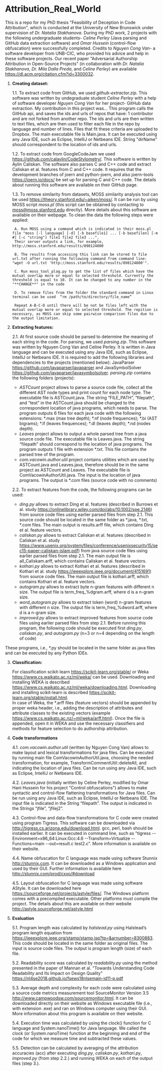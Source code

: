 # Attribution_Real_World

This is a repo for my PhD thesis "Feasibility of Deception in Code Attribution", which is conducted at the University of New Brunswick under supervision of *Dr. Natalia Stakhanova*. During my PhD work, 2 projects with the following undergraduate students- *Celine Perley* (Java parsing and GitHub data extraction software) and *Omar Hussein* (control-flow obfuscation) were successfully completed. Credits to *Nguyen Cong Van*- a software developer from UNB-CIC, who provided his advice and help in these software projects. Our recent paper "Adversarial Authorship Attribution in Open-Source Projects" (in collaboration with *Dr. Natalia Stakhanova*,  *Dr. Mila Dalla Preda*, and *Celine Perley*) are available https://dl.acm.org/citation.cfm?id=3300032.   

1. **Creating dataset:**

	1.1. To extract code from GitHub, we used *github-extractor.zip*. This software was written by undegraduate student *Celine Perley* with a help of software developer *Nguyen Cong Van* for her project- GitHub data extraction. My contribution in this project was... 
	This program calls the GitHub api, and saves the ids and urls of repos that have: 1 contributor and are not forked from another repo. The ids and urls are then written to text files, which are then used to filter each file in the repo by language and number of lines. Files that fit these criteria are uploaded to Dropbox. The main executable file is Main.java.  It can be executed using any Java IDE, such as Eclipse, IntelliJ or Netbeans IDE. String "dirName" should correspondent to the location of ids and urls. 
	
	1.2. To extract code from GoogleCodeJam we used https://github.com/calaylin/CodeStylometry/. This software is written by Aylin Caliskan. The software also parses C and C++ code and extract Caliskan et al. features from C and C++ code. It requires that the development branches of joern and python-joern, and also joern-tools https://joern.io/docs/ be set up for parsing C and C++ code. The details about running this software are available on their GitHub page. 
	
	1.3. To remove similarity from datasets, MOSS similarity analysis tool can be used https://theory.stanford.edu/~aiken/moss/. It can be run by using MOSS script *moss.pl* (this script can be obtained by contacting to moss@moss.stanford.edu directly). More details about this software are available on their webpage.
	To clean the data the following steps were applied:
	
		A. Run MOSS using a command which is indicated in their moss.pl file "moss [-l language] [-d] [-b basefile1] ... [-b basefilen] [-m #] [-c "string"] file1 file2 file3 ...". 
		Their server outputs a link, for example, http://moss.stanford.edu/results/898124800 
	
		B. The results from accessing this link can be stored to file url.txt after running the following command from command line: "wget -O url.txt 'http://moss.stanford.edu/results/898124800'".
	
		C. Run moss_tool_plag.py to get the list of files which have the mutual overlap more or equal to selected threshold. Currently the threshold is equal to 10. It can be changed to any number in the "**CHANGE**" in the code
	
		D. To remove files from the folder the standard command in Linux terminal can be used  “rm /path/to/directory/file_name” 
	
		Repeat A-B-C-D until there will be not be files left with the mutual overlap more or equal to selected threshold. The repition is necessary, as MOSS can skip some pairwise comparison files due to the output limitation.   
	

2. **Extracting features:**

	2.1. At first source code should be parsed to determine the meaning of each string in the code. For parsing, we used *parsing.zip*. This software was written by Nguyen Cong Van and Celine Perley. It is written in Java language and can be executed using any Java IDE, such as Eclipse, IntelliJ or Netbeans IDE. It is required to add the following libraries and dependencies to the projects (mentioned below): JavaParser https://github.com/javaparser/javaparser and JavaSymbolSolver https://github.com/javaparser/javasymbolsolver. *parsing.zip* contains the following folders (projects): 
	- *ASTCount* project allows to parse a source code file, collect all the different AST node types and print count for each node type. The executable file is ASTCount.java. The string “FILE_PATH”, “filepath”, and “test”  in the ASTCount.java should be changed to the correspondent location of java programs, which needs to parse. The program outputs 6 files for each java code with the following extensions: *.max (max tree depth); *.nf (node frequences); *.bi (AST bigrams); *.lf (leaves frequences); *.dl (leaves depth);  *.nd (nodes depth). 
	- *Leaves* project allows to output a whole parsed tree from a java source code file. The executable file is Leaves.java. The string “filepath” should correspond to the location of java programs. The program outputs 1 file with extension *.txt. This file contains the parsed tree of the program.
	- *com.vacowin.author.util* project contains utilities which are used by ASTCount.java and Leaves.java, therefore should be in the same project as ASTCount and Leaves.  The executable file is ComVacowinAuthorUtil.java. The input is the location of java programs. The output is *.com files (source code with no comments)

	2.2. To extract features from the code, the following programs can be used:

	- *ding.py* allows to extract Ding et al. features (described in Burrows et al. study https://onlinelibrary.wiley.com/doi/abs/10.1002/spe.2146) from source code files using earlier parsed files from step 2.1. This source code should be located in the same folder as *.java, *.txt, *.com files. The main output is results.arff file, which contains Ding et al. feature vectors. 
	- *caliskan.py* allows to extract Caliskan et al. features (described in Caliskan et al. study https://www.usenix.org/system/files/conference/usenixsecurity15/sec15-paper-caliskan-islam.pdf) from java source code files using earlier parsed files from step 2.1.  The main output file is all_Caliskam.arff, which contains Caliskan et al. feature vectors.
	- *kothari.py* allows to extract Kothari et al. features (described in Kothari et al. study https://ieeexplore.ieee.org/document/4151691)  from source code files. The main output file is kothari.arff, which contains Kothari et al. feature vectors.
	- *autogram.py* allows to extract byte n-gram features with different n size. The output file is term_freq_%dgram.arff, where d is a n-gram size.
	- *word_autogram.py* allows to extract token (word)  n-gram features with different n size. The output file is term_freq_%dword.arff, where d is a n-gram size.
	- *improved.py* allows to extract improved features from source code files using earlier parsed files from step 2.1. Before running this program, the following code should be executed first *ding.py*, *caliskan.py*, and *autogram.py* (n=3 or n=4 depending on the length of code)

These programs, i.e., *.py should be located in the same folder as java files and can be executed by any Python IDEs.

3. **Classification:**

	For classification scikit-learn https://scikit-learn.org/stable/ or Weka https://www.cs.waikato.ac.nz/ml/weka/ can be used. Downloading and installing WEKA is described https://www.cs.waikato.ac.nz/ml/weka/downloading.html. Downloading and installing scikit-learn is described https://scikit-learn.org/stable/install.html.   
In case of Weka, the *.arff files (feature vectors) should be appended by proper weka header, i.e., adding the description of attributes and attribute classes to the existing vectors (example https://www.cs.waikato.ac.nz/~ml/weka/arff.html). Once the file is appended, open it in WEKA and use the necessary classifiers and methods for feature selection to do authorship attribution. 

4. **Code transformations**

	4.1. *com.vacowin.author.util* (written by Nguyen Cong Van) allows to make layout and lexical transformations for java files. Can be executed by running main file ComVacowinAuthorUtil.java, choosing the needed transformation, for example, TransformCommentUtil::deleteAll, and indicating the location of java files. Can be run using any Java IDE, such as Eclipse, IntelliJ or Netbeans IDE.

	4.2. *Leaves.java* (initially written by Celine Perley, modified by Omar Hani Hussein for his project "Control obfuscations") allows to make syntactic and control-flow flattening transformations for Java files. Can be run using any Java IDE, such as Eclipse, IntelliJ or Netbeans IDE. The input file is indicated in the String “filepath”. The output is indicated in the Strings “jfile”, “jfilej2”.

	4.3. Control-flow and data-flow transformations for C code were created using program Tigress. This software can be downloaded via http://tigress.cs.arizona.edu/download.html. gcc, perl, bash should be installed earlier. It can be executed in command line, such as "tigress --Environment=x86_64:Linux:Gcc:4.6 --Transform=Virtualize --Functions=main --out=result.c test2.c". More information is available on their website.

	4.4. Name obfuscation for C language was made using software Stunnix http://stunnix.com. It can be downloaded as a Windows application and used by their GUI.  Further information is available here http://stunnix.com/prod/cxxo/#download

	4.5. Layout obfuscation for C language was made using software AStyle. It can be downloaded here https://sourceforge.net/projects/astyle/files/. The Windows platform comes with a precompiled executable. Other platforms must compile the project. The details about this are available on their website http://astyle.sourceforge.net/astyle.html 
	
5. **Evaluation**

	5.1. Program length was calculated by *halstead.py* using Halstead’s program length equation from https://ieeexplore.ieee.org/stamp/stamp.jsp?tp=&arnumber=8300883. This code should be located in the same folder as original files. The input is source code files. The output is program length (size) of each file. 

	5.2. Readability score was calculated by *readability.py* using the method presented in the paper of Mannan et al. "Towards Understanding Code Readability and Its Impact on Design Quality" https://nl4se2018.github.io/fsews18nlsemain-id11-p.pdf

	5.3. Average depth and complexity for each code were calculated using a source code metrics measurement tool SourceMonitor Version 3.5 http://www.campwoodsw.com/sourcemonitor.html. It can be downloaded directly on their website as Windows executable file (i.e., with extension .exe) and ran on Windows computer using their GUI.  More information about this program is available on their website.

	5.4. Execution time was calculated by using the clock() function for C language and System.nanoTime() for Java language. We called the clock (or System.nanoTime) function at the beginning and end of the code for which we measure time and subtracted these values. 

	5.5. Detection can be calculated by averaging of the attribution accuracies (acc) after executing *ding.py*, *caliskan.py*, *kothari.py*, *improved.py* (from step 2.2.) and running WEKA on each of the output files (step 3.).








